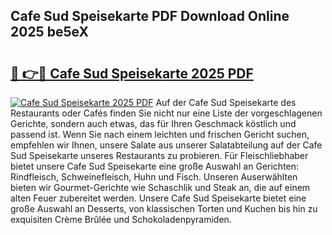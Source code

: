 ## Cafe Sud Speisekarte PDF Download Online 2025 be5eX

# <h2><a href="http://gcbcjc3.nevu.top/?p=Cafe+Sud+Speisekarte">🔗 👉🔴 Cafe Sud Speisekarte 2025 PDF</a></h2>

[![Cafe Sud Speisekarte 2025 PDF](https://i.imgur.com/dBaPXMq.png)](http://gcbcjc3.nevu.top/?p=Cafe+Sud+Speisekarte)
Auf der Cafe Sud Speisekarte des Restaurants oder Cafés finden Sie nicht nur eine Liste der vorgeschlagenen Gerichte, sondern auch etwas, das für Ihren Geschmack köstlich und passend ist. Wenn Sie nach einem leichten und frischen Gericht suchen, empfehlen wir Ihnen, unsere Salate aus unserer Salatabteilung auf der Cafe Sud Speisekarte unseres Restaurants zu probieren. Für Fleischliebhaber bietet unsere Cafe Sud Speisekarte eine große Auswahl an Gerichten: Rindfleisch, Schweinefleisch, Huhn und Fisch. Unseren Auserwählten bieten wir Gourmet-Gerichte wie Schaschlik und Steak an, die auf einem alten Feuer zubereitet werden. Unsere Cafe Sud Speisekarte bietet eine große Auswahl an Desserts, von klassischen Torten und Kuchen bis hin zu exquisiten Crème Brûlée und Schokoladenpyramiden.
